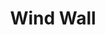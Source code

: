---
title: "Wind Wall"
permalink: /spells/wind-wall/
tags:
  - Spell
  - 3rd Level
  - Evocation
  - Damage
  - Bludgeoning
available_for:
  - Druid
  - Ranger
level: "3rd Level"
school: "Evocation"
range: "120 ft"
area: "50 ft"
shape: "Line"
comp:
  - V
  - S
  - M
material: "a tiny fan and a feather of exotic origin."
duration: "1 Minute"
concentration: true
attack: "STR Save"
effect: "Bludgeoning"
description: |
  A wall of strong wind rises from the ground at a point you choose within range. You can make the wall up to 50 feet long, 15 feet high, and 1 foot thick. You can shape the wall in any way you choose so long as it makes one continuous path along the ground. The wall lasts for the duration.

  When the wall appears, each creature within its area must make a strength saving throw. A creature takes 3d8 bludgeoning damage on a failed save, or half as much damage on a successful one.

  The strong wind keeps fog, smoke, and other gases at bay. Small or smaller flying creatures or objects can't pass through the wall. Loose, lightweight materials brought into the wall fly upward. Arrows, bolts, and other ordinary projectiles launched at targets behind the wall are deflected upward and automatically miss. (Boulders hurled by giants or siege engines, and similar projectiles, are unaffected.) Creatures in gaseous form can't pass through it.
excerpt: "A wall of strong wind rises from the ground at a point you choose within range."
source: "Basic Rules"
---